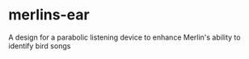 # merlins-ear
A design for a parabolic listening device to enhance Merlin's ability to identify bird songs
